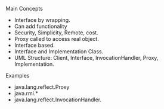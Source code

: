 Main Concepts

- Interface by wrapping.
- Can add functionality
- Security, Simplicity, Remote, cost.
- Proxy called to access real object.
- Interface based.
- Interface and Implementation Class.
- UML Structure: Client, Interface, InvocationHandler, Proxy, Implementation.

Examples 

- java.lang.reflect.Proxy
- java.rmi.*
- java.lang.reflect.InvocationHandler.